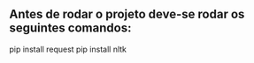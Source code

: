 ## Antes de rodar o projeto deve-se rodar os seguintes comandos:

pip install request
pip install nltk
